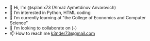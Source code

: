 - 👋 Hi, I’m @splanix73 (Almaz Aymetdinov Anvarovich)
- 👀 I’m interested in Python, HTML coding
- 🌱 I’m currently learning at "the College of Economics and Computer Science"
- 💞️ I’m looking to collaborate on (-)
- 📫 How to reach me k3nder73@gmail.com

<!---
splanix73/splanix73 is a ✨ special ✨ repository because its `README.md` (this file) appears on your GitHub profile.
You can click the Preview link to take a look at your changes.
--->
